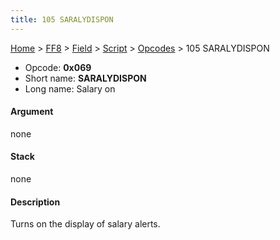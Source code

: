 ```yaml
---
title: 105 SARALYDISPON
---
```


[Home](/ff7-flat-wiki/Main%20Page.md) > [FF8](/ff7-flat-wiki/FF8.md) > [Field](/ff7-flat-wiki/FF8/Field.md) > [Script](/ff7-flat-wiki/FF8/Field/Script.md) > [Opcodes](/ff7-flat-wiki/FF8/Field/Script/Opcodes.md) > 105 SARALYDISPON

-   Opcode: **0x069**
-   Short name: **SARALYDISPON**
-   Long name: Salary on

#### Argument

none

#### Stack

none

#### Description

Turns on the display of salary alerts.
